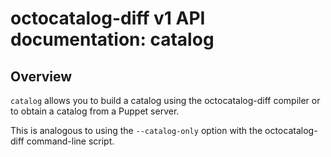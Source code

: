# octocatalog-diff v1 API documentation: catalog

## Overview

`catalog` allows you to build a catalog using the octocatalog-diff compiler or to obtain a catalog from a Puppet server.

This is analogous to using the `--catalog-only` option with the octocatalog-diff command-line script.
